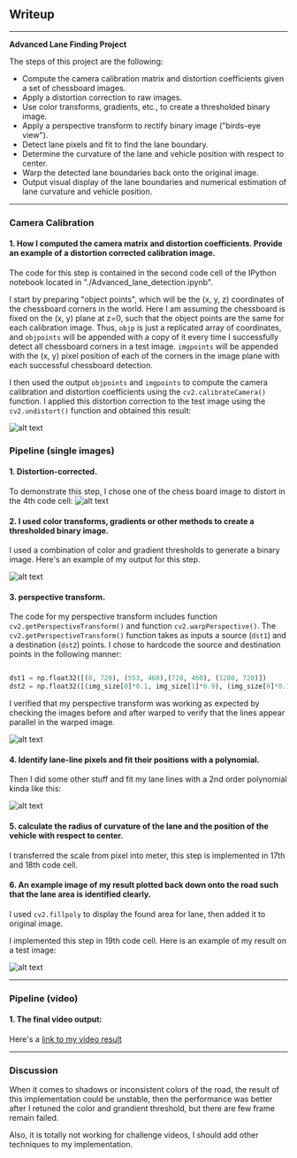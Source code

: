 ## Writeup

---

**Advanced Lane Finding Project**

The steps of this project are the following:

* Compute the camera calibration matrix and distortion coefficients given a set of chessboard images.
* Apply a distortion correction to raw images.
* Use color transforms, gradients, etc., to create a thresholded binary image.
* Apply a perspective transform to rectify binary image ("birds-eye view").
* Detect lane pixels and fit to find the lane boundary.
* Determine the curvature of the lane and vehicle position with respect to center.
* Warp the detected lane boundaries back onto the original image.
* Output visual display of the lane boundaries and numerical estimation of lane curvature and vehicle position.

[//]: # (Image References)

[image1]: ./examples/undistort_output.png "Undistorted"
[image2]: ./test_images/test1.jpg "Road Transformed"
[image3]: ./examples/binary_combo_example.png "Binary Example"
[image4]: ./examples/warped_straight_lines.png "Warp Example"
[image5]: ./examples/color_fit_lines.jpg "Fit Visual"
[image6]: ./examples/example_output.png "Output"
[video1]: ./output_videos/project_video.mp4 "Video"



  

---

### Camera Calibration

#### 1. How I computed the camera matrix and distortion coefficients. Provide an example of a distortion corrected calibration image.

The code for this step is contained in the second code cell of the IPython notebook located in "./Advanced_lane_detection.ipynb". 

I start by preparing "object points", which will be the (x, y, z) coordinates of the chessboard corners in the world. Here I am assuming the chessboard is fixed on the (x, y) plane at z=0, such that the object points are the same for each calibration image.  Thus, `objp` is just a replicated array of coordinates, and `objpoints` will be appended with a copy of it every time I successfully detect all chessboard corners in a test image.  `imgpoints` will be appended with the (x, y) pixel position of each of the corners in the image plane with each successful chessboard detection. 

I then used the output `objpoints` and `imgpoints` to compute the camera calibration and distortion coefficients using the `cv2.calibrateCamera()` function.  I applied this distortion correction to the test image using the `cv2.undistort()` function and obtained this result: 

![alt text][image1]

### Pipeline (single images)


#### 1. Distortion-corrected.

To demonstrate this step, I chose one of the chess board image to distort in the 4th code cell:
![alt text][image2]

#### 2. I used color transforms, gradients or other methods to create a thresholded binary image.

I used a combination of color and gradient thresholds to generate a binary image.  Here's an example of my output for this step. 

![alt text][image3]

#### 3. perspective transform.

The code for my perspective transform includes function `cv2.getPerspectiveTransform()` and function `cv2.warpPerspective()`. The `cv2.getPerspectiveTransform()` function takes as inputs a source (`dst1`) and a destination (`dst2`) points.  I chose to hardcode the source and destination points in the following manner:

```python

dst1 = np.float32([(0, 720), (553, 460),(728, 460), (1280, 720)])
dst2 = np.float32([(img_size[0]*0.1, img_size[1]*0.9), (img_size[0]*0.1, img_size[1]*0.1), (img_size[0]*0.9, img_size[1]*0.1), (img_size[0]*0.9, img_size[1]*0.9)])
```

I verified that my perspective transform was working as expected by checking the images before and after warped to verify that the lines appear parallel in the warped image.

![alt text][image4]

#### 4. Identify lane-line pixels and fit their positions with a polynomial.

Then I did some other stuff and fit my lane lines with a 2nd order polynomial kinda like this:

![alt text][image5]

#### 5. calculate the radius of curvature of the lane and the position of the vehicle with respect to center.

I transferred the scale from pixel into meter, this step is implemented in 17th and 18th code cell.

#### 6. An example image of my result plotted back down onto the road such that the lane area is identified clearly.

I used `cv2.fillpoly` to display the found area for lane, then added it to original image.

I implemented this step in 19th code cell.  Here is an example of my result on a test image:

![alt text][image6]

---

### Pipeline (video)

#### 1. The final video output:

Here's a [link to my video result](./output_videos/project_video.mp4)

---

### Discussion


When it comes to shadows or inconsistent colors of the road, the result of this implementation could be unstable, then the performance was better after I retuned the color and grandient threshold, but there are few frame remain failed.

Also, it is totally not working for challenge videos, I should add other techniques to my implementation.

